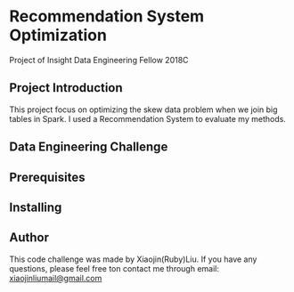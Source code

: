 # Recommendation System Optimization
Project of Insight Data Engineering Fellow 2018C

## Project Introduction
This project focus on optimizing the skew data problem when we join big tables in Spark. I used a Recommendation System to evaluate my methods.  

## Data Engineering Challenge

## Prerequisites

## Installing

## Author
This code challenge was made by Xiaojin(Ruby)Liu. If you have any questions, please feel free ton contact me through email: <xiaojinliumail@gmail.com>

